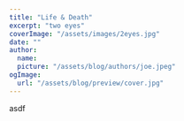 ```yaml
---
title: "Life & Death"
excerpt: "two eyes"
coverImage: "/assets/images/2eyes.jpg"
date: ""
author:
  name:
  picture: "/assets/blog/authors/joe.jpeg"
ogImage:
  url: "/assets/blog/preview/cover.jpg"
---
```


asdf
